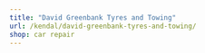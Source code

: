 ```yaml
---
title: "David Greenbank Tyres and Towing"
url: /kendal/david-greenbank-tyres-and-towing/
shop: car repair
---
```

